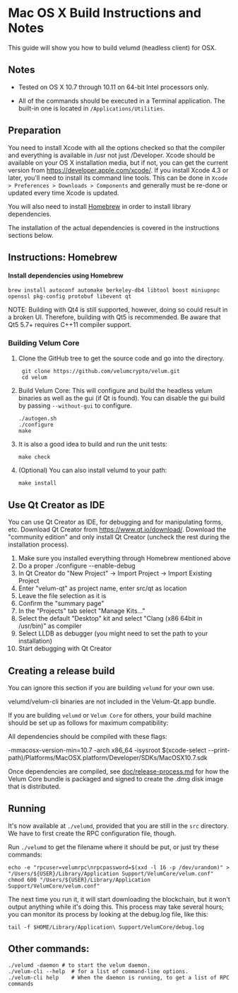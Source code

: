 Mac OS X Build Instructions and Notes
====================================
This guide will show you how to build velumd (headless client) for OSX.

Notes
-----

* Tested on OS X 10.7 through 10.11 on 64-bit Intel processors only.

* All of the commands should be executed in a Terminal application. The
built-in one is located in `/Applications/Utilities`.

Preparation
-----------

You need to install Xcode with all the options checked so that the compiler
and everything is available in /usr not just /Developer. Xcode should be
available on your OS X installation media, but if not, you can get the
current version from https://developer.apple.com/xcode/. If you install
Xcode 4.3 or later, you'll need to install its command line tools. This can
be done in `Xcode > Preferences > Downloads > Components` and generally must
be re-done or updated every time Xcode is updated.

You will also need to install [Homebrew](http://brew.sh) in order to install library
dependencies.

The installation of the actual dependencies is covered in the instructions
sections below.

Instructions: Homebrew
----------------------

#### Install dependencies using Homebrew

    brew install autoconf automake berkeley-db4 libtool boost miniupnpc openssl pkg-config protobuf libevent qt

NOTE: Building with Qt4 is still supported, however, doing so could result in a broken UI. Therefore, building with Qt5 is recommended. Be aware that Qt5 5.7+ requires C++11 compiler support.

### Building Velum Core

1. Clone the GitHub tree to get the source code and go into the directory.

        git clone https://github.com/velumcrypto/velum.git
        cd velum

2.  Build Velum Core:
    This will configure and build the headless velum binaries as well as the gui (if Qt is found).
    You can disable the gui build by passing `--without-gui` to configure.

        ./autogen.sh
        ./configure
        make

3.  It is also a good idea to build and run the unit tests:

        make check

4.  (Optional) You can also install velumd to your path:

        make install

Use Qt Creator as IDE
------------------------
You can use Qt Creator as IDE, for debugging and for manipulating forms, etc.
Download Qt Creator from https://www.qt.io/download/. Download the "community edition" and only install Qt Creator (uncheck the rest during the installation process).

1. Make sure you installed everything through Homebrew mentioned above
2. Do a proper ./configure --enable-debug
3. In Qt Creator do "New Project" -> Import Project -> Import Existing Project
4. Enter "velum-qt" as project name, enter src/qt as location
5. Leave the file selection as it is
6. Confirm the "summary page"
7. In the "Projects" tab select "Manage Kits..."
8. Select the default "Desktop" kit and select "Clang (x86 64bit in /usr/bin)" as compiler
9. Select LLDB as debugger (you might need to set the path to your installation)
10. Start debugging with Qt Creator

Creating a release build
------------------------
You can ignore this section if you are building `velumd` for your own use.

velumd/velum-cli binaries are not included in the Velum-Qt.app bundle.

If you are building `velumd` or `Velum Core` for others, your build machine should be set up
as follows for maximum compatibility:

All dependencies should be compiled with these flags:

 -mmacosx-version-min=10.7
 -arch x86_64
 -isysroot $(xcode-select --print-path)/Platforms/MacOSX.platform/Developer/SDKs/MacOSX10.7.sdk

Once dependencies are compiled, see [doc/release-process.md](release-process.md) for how the Velum Core
bundle is packaged and signed to create the .dmg disk image that is distributed.

Running
-------

It's now available at `./velumd`, provided that you are still in the `src`
directory. We have to first create the RPC configuration file, though.

Run `./velumd` to get the filename where it should be put, or just try these
commands:

    echo -e "rpcuser=velumrpc\nrpcpassword=$(xxd -l 16 -p /dev/urandom)" > "/Users/${USER}/Library/Application Support/VelumCore/velum.conf"
    chmod 600 "/Users/${USER}/Library/Application Support/VelumCore/velum.conf"

The next time you run it, it will start downloading the blockchain, but it won't
output anything while it's doing this. This process may take several hours;
you can monitor its process by looking at the debug.log file, like this:

    tail -f $HOME/Library/Application\ Support/VelumCore/debug.log

Other commands:
-------

    ./velumd -daemon # to start the velum daemon.
    ./velum-cli --help  # for a list of command-line options.
    ./velum-cli help    # When the daemon is running, to get a list of RPC commands
